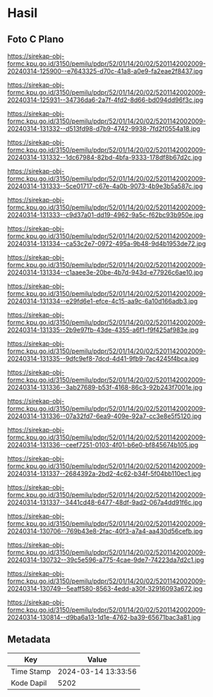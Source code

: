 # Hasil

## Foto C Plano

https://sirekap-obj-formc.kpu.go.id/3150/pemilu/pdpr/52/01/14/20/02/5201142002009-20240314-125900--e7643325-d70c-41a8-a0e9-fa2eae2f8437.jpg

https://sirekap-obj-formc.kpu.go.id/3150/pemilu/pdpr/52/01/14/20/02/5201142002009-20240314-125931--34736da6-2a7f-4fd2-8d66-bd094dd96f3c.jpg

https://sirekap-obj-formc.kpu.go.id/3150/pemilu/pdpr/52/01/14/20/02/5201142002009-20240314-131332--d513fd98-d7b9-4742-9938-7fd2f0554a18.jpg

https://sirekap-obj-formc.kpu.go.id/3150/pemilu/pdpr/52/01/14/20/02/5201142002009-20240314-131332--1dc67984-82bd-4bfa-9333-178df8b67d2c.jpg

https://sirekap-obj-formc.kpu.go.id/3150/pemilu/pdpr/52/01/14/20/02/5201142002009-20240314-131333--5ce01717-c67e-4a0b-9073-4b9e3b5a587c.jpg

https://sirekap-obj-formc.kpu.go.id/3150/pemilu/pdpr/52/01/14/20/02/5201142002009-20240314-131333--c9d37a01-dd19-4962-9a5c-f62bc93b950e.jpg

https://sirekap-obj-formc.kpu.go.id/3150/pemilu/pdpr/52/01/14/20/02/5201142002009-20240314-131334--ca53c2e7-0972-495a-9b48-9d4b1953de72.jpg

https://sirekap-obj-formc.kpu.go.id/3150/pemilu/pdpr/52/01/14/20/02/5201142002009-20240314-131334--c1aaee3e-20be-4b7d-943d-e77926c6ae10.jpg

https://sirekap-obj-formc.kpu.go.id/3150/pemilu/pdpr/52/01/14/20/02/5201142002009-20240314-131334--e29fd6e1-efce-4c15-aa9c-6a10d166adb3.jpg

https://sirekap-obj-formc.kpu.go.id/3150/pemilu/pdpr/52/01/14/20/02/5201142002009-20240314-131335--2b9e97fb-43de-4355-a6f1-f9f425af983e.jpg

https://sirekap-obj-formc.kpu.go.id/3150/pemilu/pdpr/52/01/14/20/02/5201142002009-20240314-131335--9dfc9ef8-7dcd-4d41-9fb9-7ac4245f4bca.jpg

https://sirekap-obj-formc.kpu.go.id/3150/pemilu/pdpr/52/01/14/20/02/5201142002009-20240314-131336--3ab27689-b53f-4168-86c3-92b243f7001e.jpg

https://sirekap-obj-formc.kpu.go.id/3150/pemilu/pdpr/52/01/14/20/02/5201142002009-20240314-131336--07a32fd7-6ea9-409e-92a7-cc3e8e5f5120.jpg

https://sirekap-obj-formc.kpu.go.id/3150/pemilu/pdpr/52/01/14/20/02/5201142002009-20240314-131336--ceef7251-0103-4f01-b6e0-bf845674b105.jpg

https://sirekap-obj-formc.kpu.go.id/3150/pemilu/pdpr/52/01/14/20/02/5201142002009-20240314-131337--2684392a-2bd2-4c62-b34f-5f04bb110ec1.jpg

https://sirekap-obj-formc.kpu.go.id/3150/pemilu/pdpr/52/01/14/20/02/5201142002009-20240314-131337--3441cd48-6477-48df-9ad2-067a4dd91f6c.jpg

https://sirekap-obj-formc.kpu.go.id/3150/pemilu/pdpr/52/01/14/20/02/5201142002009-20240314-130706--769b43e8-2fac-40f3-a7a4-aa430d56cefb.jpg

https://sirekap-obj-formc.kpu.go.id/3150/pemilu/pdpr/52/01/14/20/02/5201142002009-20240314-130732--39c5e596-a775-4cae-9de7-74223da7d2c1.jpg

https://sirekap-obj-formc.kpu.go.id/3150/pemilu/pdpr/52/01/14/20/02/5201142002009-20240314-130749--5eaff580-8563-4edd-a30f-32916093a672.jpg

https://sirekap-obj-formc.kpu.go.id/3150/pemilu/pdpr/52/01/14/20/02/5201142002009-20240314-130814--d9ba6a13-1d1e-4762-ba39-65671bac3a81.jpg


## Metadata

| Key        | Value               |
| ---------- | ------------------- |
| Time Stamp | 2024-03-14 13:33:56 |
| Kode Dapil | 5202                |



